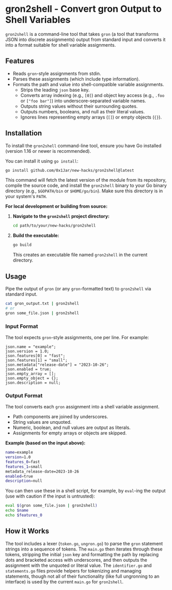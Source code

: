 # gron2shell - Convert gron Output to Shell Variables

`gron2shell` is a command-line tool that takes `gron` (a tool that transforms JSON into discrete assignments) output from standard input and converts it into a format suitable for shell variable assignments.

## Features

*   Reads `gron`-style assignments from stdin.
*   Parses these assignments (which include type information).
*   Formats the path and value into shell-compatible variable assignments.
    *   Strips the leading `json` base key.
    *   Converts array indexing (e.g., `[0]`) and object key access (e.g., `.foo` or `["foo bar"]`) into underscore-separated variable names.
    *   Outputs string values without their surrounding quotes.
    *   Outputs numbers, booleans, and null as their literal values.
    *   Ignores lines representing empty arrays (`[]`) or empty objects (`{}`).

## Installation

To install the `gron2shell` command-line tool, ensure you have Go installed (version 1.16 or newer is recommended).

You can install it using `go install`:
```bash
go install github.com/0x1Jar/new-hacks/gron2shell@latest
```
This command will fetch the latest version of the module from its repository, compile the source code, and install the `gron2shell` binary to your Go binary directory (e.g., `$GOPATH/bin` or `$HOME/go/bin`). Make sure this directory is in your system's `PATH`.

**For local development or building from source:**

1.  **Navigate to the `gron2shell` project directory:**
    ```bash
    cd path/to/your/new-hacks/gron2shell
    ```
2.  **Build the executable:**
    ```bash
    go build
    ```
    This creates an executable file named `gron2shell` in the current directory.

## Usage

Pipe the output of `gron` (or any `gron`-formatted text) to `gron2shell` via standard input.

```bash
cat gron_output.txt | gron2shell
# or
gron some_file.json | gron2shell
```

### Input Format

The tool expects `gron`-style assignments, one per line. For example:
```
json.name = "example";
json.version = 1.0;
json.features[0] = "fast";
json.features[1] = "small";
json.metadata["release-date"] = "2023-10-26";
json.enabled = true;
json.empty_array = [];
json.empty_object = {};
json.description = null;
```

### Output Format

The tool converts each `gron` assignment into a shell variable assignment.
*   Path components are joined by underscores.
*   String values are unquoted.
*   Numeric, boolean, and null values are output as literals.
*   Assignments for empty arrays or objects are skipped.

**Example (based on the input above):**
```bash
name=example
version=1.0
features_0=fast
features_1=small
metadata_release-date=2023-10-26
enabled=true
description=null
```

You can then use these in a shell script, for example, by `eval`-ing the output (use with caution if the input is untrusted):
```bash
eval $(gron some_file.json | gron2shell)
echo $name
echo $features_0
```

## How it Works
The tool includes a lexer (`token.go`, `ungron.go`) to parse the `gron` statement strings into a sequence of tokens. The `main.go` then iterates through these tokens, stripping the initial `json` key and formatting the path by replacing dots and bracketed access with underscores, and then outputs the assignment with the unquoted or literal value. The `identifier.go` and `statements.go` files provide helpers for tokenizing and managing statements, though not all of their functionality (like full ungronning to an interface) is used by the current `main.go` for `gron2shell`.
